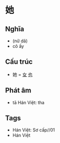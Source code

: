 # 她

## Nghĩa

* (nữ dã)
* cô ấy

## Cấu trúc
* 她 = [女](女.md) [也](也.md)

## Phát âm

* tā Hán Việt: tha

## Tags
* Hán Việt: Sơ cấp//01
* Hán Việt

<script>window.HANZI_FIELD='她';</script>
